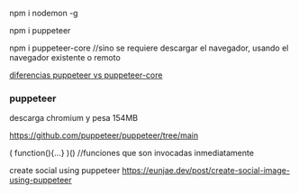 npm i nodemon -g


npm i puppeteer

npm i puppeteer-core //sino se requiere descargar el navegador, usando el navegador existente o remoto

[diferencias puppeteer vs puppeteer-core](https://github.com/puppeteer/puppeteer/blob/main/docs/api.md#puppeteer-vs-puppeteer-core)
### puppeteer
descarga chromium y pesa 154MB



https://github.com/puppeteer/puppeteer/tree/main

( function(){...} )() //funciones que son invocadas inmediatamente

create social using puppeteer
https://eunjae.dev/post/create-social-image-using-puppeteer
